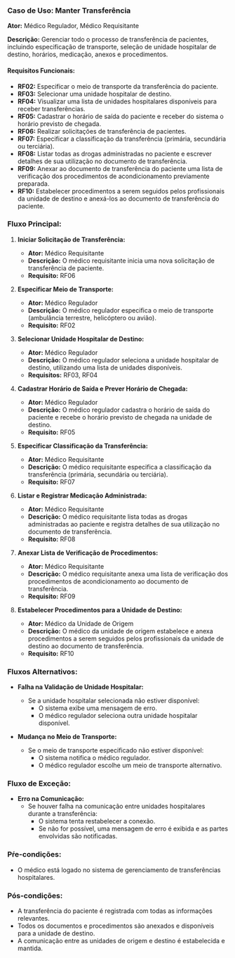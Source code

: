 ### Caso de Uso: Manter Transferência

**Ator:** Médico Regulador, Médico Requisitante

**Descrição:** Gerenciar todo o processo de transferência de pacientes, incluindo especificação de transporte, seleção de unidade hospitalar de destino, horários, medicação, anexos e procedimentos.

#### Requisitos Funcionais:
- **RF02:** Especificar o meio de transporte da transferência do paciente.
- **RF03:** Selecionar uma unidade hospitalar de destino.
- **RF04:** Visualizar uma lista de unidades hospitalares disponíveis para receber transferências.
- **RF05:** Cadastrar o horário de saída do paciente e receber do sistema o horário previsto de chegada.
- **RF06:** Realizar solicitações de transferência de pacientes.
- **RF07:** Especificar a classificação da transferência (primária, secundária ou terciária).
- **RF08:** Listar todas as drogas administradas no paciente e escrever detalhes de sua utilização no documento de transferência.
- **RF09:** Anexar ao documento de transferência do paciente uma lista de verificação dos procedimentos de acondicionamento previamente preparada.
- **RF10:** Estabelecer procedimentos a serem seguidos pelos profissionais da unidade de destino e anexá-los ao documento de transferência do paciente.

### Fluxo Principal:

1. **Iniciar Solicitação de Transferência:**
   - **Ator:** Médico Requisitante
   - **Descrição:** O médico requisitante inicia uma nova solicitação de transferência de paciente.
   - **Requisito:** RF06

2. **Especificar Meio de Transporte:**
   - **Ator:** Médico Regulador
   - **Descrição:** O médico regulador especifica o meio de transporte (ambulância terrestre, helicóptero ou avião).
   - **Requisito:** RF02

3. **Selecionar Unidade Hospitalar de Destino:**
   - **Ator:** Médico Regulador
   - **Descrição:** O médico regulador seleciona a unidade hospitalar de destino, utilizando uma lista de unidades disponíveis.
   - **Requisitos:** RF03, RF04

4. **Cadastrar Horário de Saída e Prever Horário de Chegada:**
   - **Ator:** Médico Regulador
   - **Descrição:** O médico regulador cadastra o horário de saída do paciente e recebe o horário previsto de chegada na unidade de destino.
   - **Requisito:** RF05

5. **Especificar Classificação da Transferência:**
   - **Ator:** Médico Requisitante
   - **Descrição:** O médico requisitante especifica a classificação da transferência (primária, secundária ou terciária).
   - **Requisito:** RF07

6. **Listar e Registrar Medicação Administrada:**
   - **Ator:** Médico Requisitante
   - **Descrição:** O médico requisitante lista todas as drogas administradas ao paciente e registra detalhes de sua utilização no documento de transferência.
   - **Requisito:** RF08

7. **Anexar Lista de Verificação de Procedimentos:**
   - **Ator:** Médico Requisitante
   - **Descrição:** O médico requisitante anexa uma lista de verificação dos procedimentos de acondicionamento ao documento de transferência.
   - **Requisito:** RF09

8. **Estabelecer Procedimentos para a Unidade de Destino:**
   - **Ator:** Médico da Unidade de Origem
   - **Descrição:** O médico da unidade de origem estabelece e anexa procedimentos a serem seguidos pelos profissionais da unidade de destino ao documento de transferência.
   - **Requisito:** RF10

### Fluxos Alternativos:

- **Falha na Validação de Unidade Hospitalar:**
  - Se a unidade hospitalar selecionada não estiver disponível:
    - O sistema exibe uma mensagem de erro.
    - O médico regulador seleciona outra unidade hospitalar disponível.

- **Mudança no Meio de Transporte:**
  - Se o meio de transporte especificado não estiver disponível:
    - O sistema notifica o médico regulador.
    - O médico regulador escolhe um meio de transporte alternativo.

### Fluxo de Exceção:

- **Erro na Comunicação:**
  - Se houver falha na comunicação entre unidades hospitalares durante a transferência:
    - O sistema tenta restabelecer a conexão.
    - Se não for possível, uma mensagem de erro é exibida e as partes envolvidas são notificadas.

### Pŕe-condições:
- O médico está logado no sistema de gerenciamento de transferências hospitalares.

### Pós-condições:

- A transferência do paciente é registrada com todas as informações relevantes.
- Todos os documentos e procedimentos são anexados e disponíveis para a unidade de destino.
- A comunicação entre as unidades de origem e destino é estabelecida e mantida.

